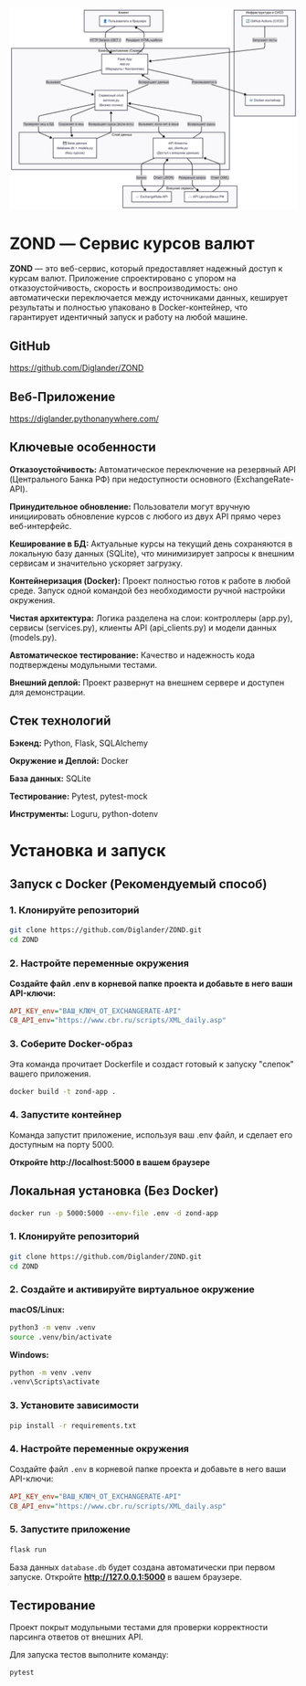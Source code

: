 ![alt text](zond_architecture.png)
# ZOND — Сервис курсов валют

**ZOND** — это веб-сервис, который предоставляет надежный доступ к курсам валют. Приложение спроектировано с упором на отказоустойчивость, скорость и воспроизводимость: оно автоматически переключается между источниками данных, кеширует результаты и полностью упаковано в Docker-контейнер, что гарантирует идентичный запуск и работу на любой машине.


## GitHub
https://github.com/Diglander/ZOND
## Веб-Приложение
https://diglander.pythonanywhere.com/

## Ключевые особенности

**Отказоустойчивость:** Автоматическое переключение на резервный API (Центрального Банка РФ) при недоступности основного (ExchangeRate-API).

**Принудительное обновление:** Пользователи могут вручную инициировать обновление курсов с любого из двух API прямо через веб-интерфейс.

**Кеширование в БД:** Актуальные курсы на текущий день сохраняются в локальную базу данных (SQLite), что минимизирует запросы к внешним сервисам и значительно ускоряет загрузку.

**Контейнеризация (Docker):** Проект полностью готов к работе в любой среде. Запуск одной командой без необходимости ручной настройки окружения.

**Чистая архитектура:** Логика разделена на слои: контроллеры (app.py), сервисы (services.py), клиенты API (api_clients.py) и модели данных (models.py).

**Автоматическое тестирование:** Качество и надежность кода подтверждены модульными тестами.

**Внешний деплой:** Проект развернут на внешнем сервере и доступен для демонстрации.

## Стек технологий

**Бэкенд:** Python, Flask, SQLAlchemy

**Окружение и Деплой:** Docker

**База данных:** SQLite

**Тестирование:** Pytest, pytest-mock

**Инструменты:** Loguru, python-dotenv

# Установка и запуск

## Запуск с Docker (Рекомендуемый способ)
### 1. Клонируйте репозиторий

```bash
git clone https://github.com/Diglander/ZOND.git
cd ZOND
```

### 2. Настройте переменные окружения

**Создайте файл .env в корневой папке проекта и добавьте в него ваши API-ключи:**

```Ini
API_KEY_env="ВАШ_КЛЮЧ_ОТ_EXCHANGERATE-API"
CB_API_env="https://www.cbr.ru/scripts/XML_daily.asp"
```

### 3. Соберите Docker-образ

Эта команда прочитает Dockerfile и создаст готовый к запуску "слепок" вашего приложения.

```bash
docker build -t zond-app .
```

### 4. Запустите контейнер

Команда запустит приложение, используя ваш .env файл, и сделает его доступным на порту 5000.

**Откройте http://localhost:5000 в вашем браузере**

## Локальная установка (Без Docker)

```bash
docker run -p 5000:5000 --env-file .env -d zond-app
```

### 1. Клонируйте репозиторий

```bash
git clone https://github.com/Diglander/ZOND.git
cd ZOND
```

### 2. Создайте и активируйте виртуальное окружение

**macOS/Linux:**
```bash
python3 -m venv .venv
source .venv/bin/activate
```

**Windows:**
```bash
python -m venv .venv
.venv\Scripts\activate
```

### 3. Установите зависимости

```bash
pip install -r requirements.txt
```

### 4. Настройте переменные окружения

Создайте файл `.env` в корневой папке проекта и добавьте в него ваши API-ключи:

```ini
API_KEY_env="ВАШ_КЛЮЧ_ОТ_EXCHANGERATE-API"
CB_API_env="https://www.cbr.ru/scripts/XML_daily.asp"
```

### 5. Запустите приложение

```bash
flask run
```

База данных `database.db` будет создана автоматически при первом запуске. Откройте **http://127.0.0.1:5000** в вашем браузере.

## Тестирование

Проект покрыт модульными тестами для проверки корректности парсинга ответов от внешних API.

Для запуска тестов выполните команду:

```bash
pytest
```
